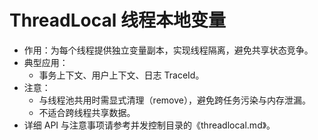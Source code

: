 # ThreadLocal 线程本地变量

- 作用：为每个线程提供独立变量副本，实现线程隔离，避免共享状态竞争。
- 典型应用：
  - 事务上下文、用户上下文、日志 TraceId。
- 注意：
  - 与线程池共用时需显式清理（remove），避免跨任务污染与内存泄漏。
  - 不适合跨线程共享数据。
- 详细 API 与注意事项请参考并发控制目录的《threadlocal.md》。